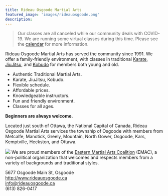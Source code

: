 ```yaml
---
title: Rideau Osgoode Martial Arts
featured_image: 'images/rideauosgoode.png'
description: 
---
```

> Our classes are all canceled while our community deals with COVID-19. We are running some virtual classes during this time. Please see the [calendar](/calendar) for more information.

Rideau Osgoode Martial Arts  has served the community since 1991. We offer a family-friendly environment, with classes in traditional [Karate](/karate), [JiuJitsu](/jiujitsu), and [Kobudo](/kobudo) for members both young and old.

* Authentic Traditional Martial Arts.
* Karate, JiuJitsu, Kobudo.
* Flexible schedule.
* Affordable prices.
* Knowledgeable instructors.
* Fun and friendly environment.
* Classes for all ages.

**Beginners are always welcome.**

Located just south of Ottawa, the National Capital of Canada, Rideau Osgoode Martial Arts services the township of Osgoode with members from Metcalfe, Manotick, Greely, Mountain, North Gower, Osgoode, Kars, Kemptville, Heckston, and Ottawa.

![](/images/emac75a.png#right)
We are proud members of the [Eastern Martial Arts Coalition](http://emac-ma.org) (EMAC), a non-political organization that welcomes and respects members from a variety of backgrounds and traditional styles.

5677 Osgoode Main St, Osgoode  
http://www.rideauosgoode.ca  
[info@rideauosgoode.ca](mailto:info@rideauosgoode.ca)  
(613) 826-0417



